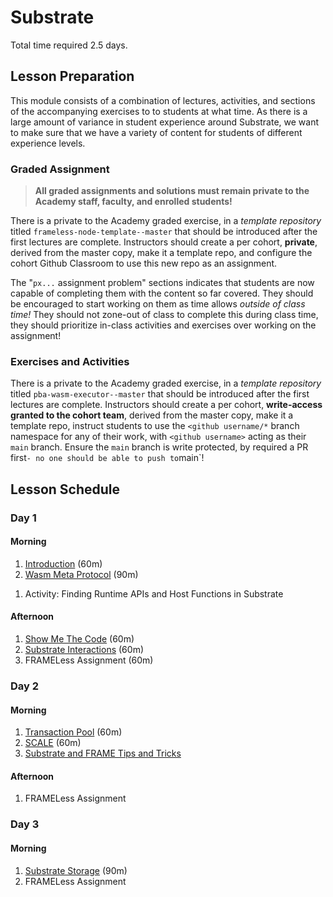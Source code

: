 # Substrate

Total time required 2.5 days.

## Lesson Preparation

This module consists of a combination of lectures, activities, and sections of the accompanying exercises to to students at what time.
As there is a large amount of variance in student experience around Substrate, we want to make sure that we have a variety of content for students of different experience levels.

### Graded Assignment

> **All graded assignments and solutions must remain private to the Academy staff, faculty, and enrolled students!**

There is a private to the Academy graded exercise, in a _template repository_ titled `frameless-node-template--master` that should be introduced after the first lectures are complete.
Instructors should create a per cohort, **private**, derived from the master copy, make it a template repo, and configure the cohort Github Classroom to use this new repo as an assignment.

The "`px...` assignment problem" sections indicates that students are now capable of completing them with the content so far covered.
They should be encouraged to start working on them as time allows _outside of class time!_
They should not zone-out of class to complete this during class time, they should prioritize in-class activities and exercises over working on the assignment!

### Exercises and Activities

There is a private to the Academy graded exercise, in a _template repository_ titled `pba-wasm-executor--master` that should be introduced after the first lectures are complete.
Instructors should create a per cohort, **write-access granted to the cohort team**, derived from the master copy, make it a template repo, instruct students to use the `<github username/*` branch namespace for any of their work, with `<github username>` acting as their `main` branch.
Ensure the `main` branch is write protected, by required a PR first`- no one should be able to push to`main`!

## Lesson Schedule

### Day 1

#### Morning

1. [Introduction](./1-Intro-to-Substrate_slides.md) (60m)
1. [Wasm Meta Protocol](./2-Wasm-Meta-Protocol_slides.md) (90m)
<!-- FIXME where is this? -->
1. Activity: Finding Runtime APIs and Host Functions in Substrate

#### Afternoon

1. [Show Me The Code](./9-Substrate-In-The-Code_slides.md) (60m)
1. [Substrate Interactions](./9-Substrate-Interactions_slides.md) (60m)
1. FRAMELess Assignment (60m)

### Day 2

#### Morning

1. [Transaction Pool](./4-Transaction-Pool_slides.md) (60m)
1. [SCALE](./9-SCALE_slides.md) (60m)
1. [Substrate and FRAME Tips and Tricks](./9-Substrate-FRAME-Tips-Tricks-slides.md)

#### Afternoon

1. FRAMELess Assignment

### Day 3

#### Morning

1. [Substrate Storage](./3-Merklized-Storage_slides.md) (90m)
1. FRAMELess Assignment
